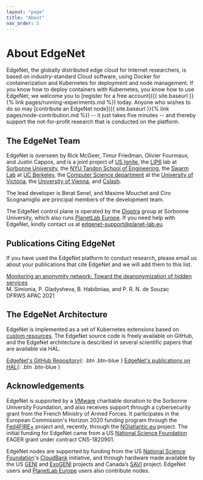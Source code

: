 ```yaml
---
layout: "page"
title: "About"
nav_order: 5
---
```


# About EdgeNet

EdgeNet, the globally distributed edge cloud for Internet researchers, is based on industry-standard Cloud software, using Docker for containerization and Kubernetes for deployment and node management.
If you know how to deploy containers with Kubernetes, you know how to use EdgeNet; we welcome you to [register for a free account]({{ site.baseurl }}{% link pages/running-experiments.md %}) today.
Anyone who wishes to do so may [contribute an EdgeNet node]({{ site.baseurl }}{% link pages/node-contribution.md %}) -- it just takes five minutes -- and thereby support the not-for-profit research that is conducted on the platform.  

## The EdgeNet Team

EdgeNet is overseen by Rick McGeer, Timur Friedman, Olivier Fourmaux, and Justin Cappos, and is a joint project of [US Ignite](https://www.us-ignite.org), the [LIP6](https://www.lip6.fr/) lab
at [Sorbonne University](https://www.sorbonne-universite.fr/),
the [NYU Tandon School of Engineering](https://engineering.nyu.edu/),
the [Swarm Lab](https://swarmlab.berkeley.edu/home) at [UC Berkeley](https://www.berkeley.edu/),
the [Computer Science department](https://www.uvic.ca/engineering/computerscience/) at
the [University of Victoria](https://www.uvic.ca/), the [University of Vienna](https://www.univie.ac.at/),
and [Cslash](https://cslash.net/).

The lead developer is Berat Senel, and Maxime Mouchet and Ciro Scognamiglio are principal members of the development team.

The EdgeNet control plane is operated by the [Dioptra](https://dioptra.io) group at Sorbonne University, which also runs [PlanetLab Europe](https://www.planet-lab.eu/).
If you need help with EdgeNet, kindly contact us at <edgenet-support@planet-lab.eu>.

## Publications Citing EdgeNet

If you have used the EdgeNet platform to conduct research, please email us about your publications that cite EdgeNet and we will add them to this list.

[Monitoring an anonymity network: Toward the deanonymization of hidden services](https://dfrws.org/wp-content/uploads/2021/01/2021_APAC_paper-monitoring_an_anonymity_network-toward_the_deanonymization_of_hidden_services.pdf)  
M. Simionia, P. Gladysheva, B. Habibniaa, and P. R. N. de Souzac  
DFRWS APAC 2021

## The EdgeNet Architecture

EdgeNet is implemented as a set of Kubernetes extensions based
on [custom resources](https://kubernetes.io/docs/concepts/extend-kubernetes/api-extension/custom-resources/). The
EdgeNet source code is freely available on GitHub, and the EdgeNet architecture is described in several scientific
papers that are available via HAL.

[EdgeNet's GitHub Repository](https://github.com/EdgeNet-project/edgenet){: .btn .btn-blue }
[EdgeNet's publications on HAL](https://hal.archives-ouvertes.fr/search/index?q=EdgeNet){: .btn .btn-blue }


## Acknowledgements

EdgeNet is supported by a [VMware](https://www.vmware.com/) charitable donation to the Sorbonne University Foundation, and also receives support through a cybersecurity grant from the French Ministry of Armed Forces.
It participates in the European Commission's Horizon 2020 funding program through the [Fed4FIRE+](https://www.fed4fire.eu/) project and, recently, through the [NGIatlantic.eu](https://ngiatlantic.eu/) project.
The initial funding for EdgeNet came from a US [National Science Foundation](https://www.nsf.org/) EAGER grant under contract CNS-1820901.

EdgeNet nodes are supported by funding from the US [National Science Foundation](https://www.nsf.org/)'s [CloudBank](https://www.cloudbank.org) initiative, and through hardware made available by the US [GENI](https://geni.net) and [ExoGENI](http://www.exogeni.net/) projects and
Canada’s [SAVI](https://www.savinetwork.ca/) project.
EdgeNet users and [PlanetLab Europe](https://www.planet-lab.eu/) users also contribute nodes.
